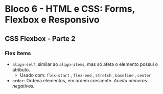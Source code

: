 # Bloco 6 - HTML e CSS: Forms, Flexbox e Responsivo

## CSS Flexbox - Parte 2

### Flex Items

- `align-self`: similar ao `align-items`, mas só afeta o elemento possui o atributo.
  - Usado com: `flex-start` , `flex-end` , `stretch` , `baseline` , `center` 
- `order`: Ordena elementos, em ordem crescente. *Aceita números negativos.*